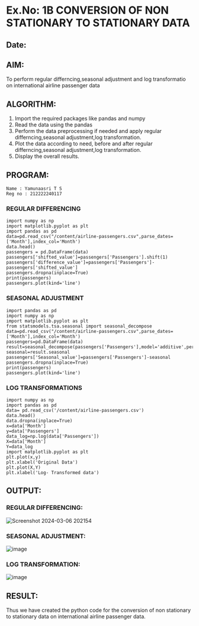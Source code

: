 # Ex.No: 1B                     CONVERSION OF NON STATIONARY TO STATIONARY DATA
## Date: 
## AIM:
To perform regular differncing,seasonal adjustment and log transformatio on international airline passenger data
## ALGORITHM:
1. Import the required packages like pandas and numpy
2. Read the data using the pandas
3. Perform the data preprocessing if needed and apply regular differncing,seasonal adjustment,log transformation.
4. Plot the data according to need, before and after regular differncing,seasonal adjustment,log transformation.
5. Display the overall results.
## PROGRAM:
```
Name : Yamunaasri T S
Reg no : 212222240117
```
### REGULAR DIFFERENCING
```
import numpy as np
import matplotlib.pyplot as plt
import pandas as pd
data=pd.read_csv("/content/airline-passengers.csv",parse_dates=['Month'],index_col='Month')
data.head()
passengers = pd.DataFrame(data)
passengers['shifted_value']=passengers['Passengers'].shift(1)
passengers['difference_value']=passengers['Passengers']-passengers['shifted_value']
passengers.dropna(inplace=True)
print(passengers)
passengers.plot(kind='line')
```
### SEASONAL ADJUSTMENT
```
import pandas as pd
import numpy as np
import matplotlib.pyplot as plt
from statsmodels.tsa.seasonal import seasonal_decompose
data=pd.read_csv("/content/airline-passengers.csv",parse_dates=['Month'],index_col='Month')
passengers=pd.DataFrame(data)
result=seasonal_decompose(passengers['Passengers'],model='additive',period=1)
seasonal=result.seasonal
passengers['Seasonal_value']=passengers['Passengers']-seasonal
passengers.dropna(inplace=True)
print(passengers)
passengers.plot(kind='line')
```
### LOG TRANSFORMATIONS
```
import numpy as np
import pandas as pd
data= pd.read_csv('/content/airline-passengers.csv')
data.head()
data.dropna(inplace=True)
x=data['Month']
y=data['Passengers']
data_log=np.log(data['Passengers'])
X=data['Month']
Y=data_log
import matplotlib.pyplot as plt
plt.plot(x,y)
plt.xlabel('Original Data')
plt.plot(X,Y)
plt.xlabel('Log- Transformed data')
```

## OUTPUT:
### REGULAR DIFFERENCING:
![Screenshot 2024-03-06 202154](https://github.com/Yamunaasri/TSA_EXP1B/assets/115707860/907c96c3-9db8-4e90-9bc0-f8b8d3356440)

### SEASONAL ADJUSTMENT:
![image](https://github.com/Yamunaasri/TSA_EXP1B/assets/115707860/e1553866-2b14-473b-9847-bac2bb04ab56)

### LOG TRANSFORMATION:
![image](https://github.com/Yamunaasri/TSA_EXP1B/assets/115707860/76e7ae9b-1487-4e33-a119-2f67e925f218)

## RESULT:
Thus we have created the python code for the conversion of non stationary to stationary data on international airline passenger
data.
